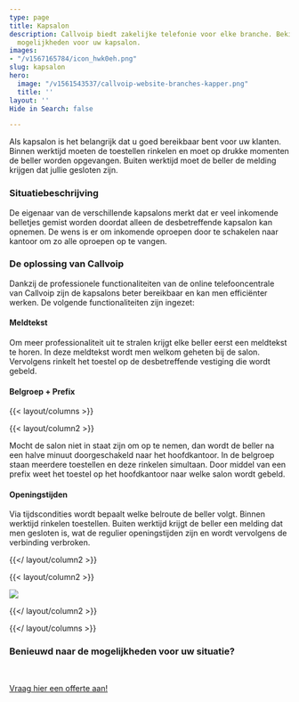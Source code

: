 ```yaml
---
type: page
title: Kapsalon
description: Callvoip biedt zakelijke telefonie voor elke branche. Bekijk hier de
  mogelijkheden voor uw kapsalon.
images:
- "/v1567165784/icon_hwk0eh.png"
slug: kapsalon
hero:
  image: "/v1561543537/callvoip-website-branches-kapper.png"
  title: ''
layout: ''
Hide in Search: false

---
```

Als kapsalon is het belangrijk dat u goed bereikbaar bent voor uw klanten. Binnen werktijd moeten de toestellen rinkelen en moet op drukke momenten de beller worden opgevangen. Buiten werktijd moet de beller de melding krijgen dat jullie gesloten zijn.

### Situatiebeschrijving

De eigenaar van de verschillende kapsalons merkt dat er veel inkomende belletjes gemist worden doordat alleen de desbetreffende kapsalon kan opnemen. De wens is er om inkomende oproepen door te schakelen naar kantoor om zo alle oproepen op te vangen.

### De oplossing van Callvoip

Dankzij de professionele functionaliteiten van de online telefooncentrale van Callvoip zijn de kapsalons beter bereikbaar en kan men efficiënter werken. De volgende functionaliteiten zijn ingezet:

#### Meldtekst

Om meer professionaliteit uit te stralen krijgt elke beller eerst een meldtekst te horen. In deze meldtekst wordt men welkom geheten bij de salon. Vervolgens rinkelt het toestel op de desbetreffende vestiging die wordt gebeld.

#### Belgroep + Prefix

{{< layout/columns >}}

{{< layout/column2 >}}

Mocht de salon niet in staat zijn om op te nemen, dan wordt de beller na een halve minuut doorgeschakeld naar het hoofdkantoor. In de belgroep staan meerdere toestellen en deze rinkelen simultaan. Door middel van een prefix weet het toestel op het hoofdkantoor naar welke salon wordt gebeld.

#### Openingstijden

Via tijdscondities wordt bepaalt welke belroute de beller volgt. Binnen werktijd rinkelen toestellen. Buiten werktijd krijgt de beller een melding dat men gesloten is, wat de regulier openingstijden zijn en wordt vervolgens de verbinding verbroken.

{{</ layout/column2 >}}

{{< layout/column2 >}}

![](https://res.cloudinary.com/callvoip/image/upload/v1562576787/callvoip-website-branches-kapsalon-voorbeeld.png)

{{</ layout/column2 >}}

{{</ layout/columns >}}

### Benieuwd naar de mogelijkheden voor uw situatie?

<br>

<a href="/offerte/" class="button">Vraag hier een offerte aan!</a>